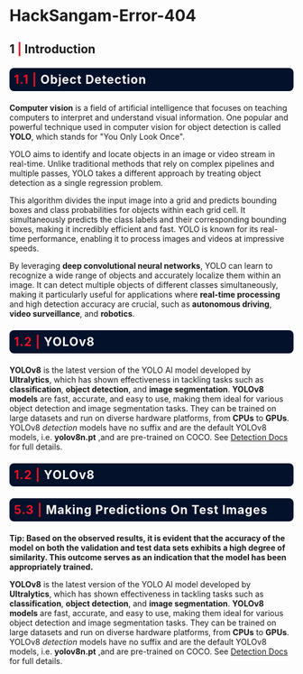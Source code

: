 # HackSangam-Error-404
## <b>1 <span style='color:#e61227'>|</span> Introduction</b> 

<div style="color:white;display:fill;border-radius:8px;
            background-color:#03112A;font-size:150%;
            letter-spacing:1.0px;background-image: url(https://i.imgur.com/GVd0La1.png)">
    <p style="padding: 8px;color:white;"><b><b><span style='color:#e61227''>1.1 |</span></b> Object Detection </b></p>
</div>

**Computer vision** is a field of artificial intelligence that focuses on teaching computers to interpret and understand visual information. One popular and powerful technique used in computer vision for object detection is called **YOLO**, which stands for "You Only Look Once".

YOLO aims to identify and locate objects in an image or video stream in real-time. Unlike traditional methods that rely on complex pipelines and multiple passes, YOLO takes a different approach by treating object detection as a single regression problem.

This algorithm divides the input image into a grid and predicts bounding boxes and class probabilities for objects within each grid cell. It simultaneously predicts the class labels and their corresponding bounding boxes, making it incredibly efficient and fast. YOLO is known for its real-time performance, enabling it to process images and videos at impressive speeds.

By leveraging **deep convolutional neural networks**, YOLO can learn to recognize a wide range of objects and accurately localize them within an image. It can detect multiple objects of different classes simultaneously, making it particularly useful for applications where **real-time processing** and high detection accuracy are crucial, such as **autonomous driving**, **video surveillance**, and **robotics**.

<div style="color:white;display:fill;border-radius:8px;
            background-color:#03112A;font-size:150%;
            letter-spacing:1.0px;background-image: url(https://i.imgur.com/GVd0La1.png)">
    <p style="padding: 8px;color:white;"><b><b><span style='color:#e61227''>1.2 |</span></b> YOLOv8 </b></p>
</div>

**YOLOv8** is the latest version of the YOLO AI model developed by **Ultralytics**, which has shown effectiveness in tackling tasks such as **classification**, **object detection**, and **image segmentation**. **YOLOv8 models** are fast, accurate, and easy to use, making them ideal for various object detection and image segmentation tasks. They can be trained on large datasets and run on diverse hardware platforms, from **CPUs** to **GPUs**.
YOLOv8 _detection_ models have no suffix and are the default YOLOv8 models, i.e. **yolov8n.pt** ,and are pre-trained on COCO. See [Detection Docs ](https://docs.ultralytics.com/tasks/detect/) for full details.

<div style="color:white;display:fill;border-radius:8px;
            background-color:#03112A;font-size:150%;
            letter-spacing:1.0px;background-image: url(https://i.imgur.com/GVd0La1.png)">
    <p style="padding: 8px;color:white;"><b><b><span style='color:#e61227''>1.2 |</span></b> YOLOv8 </b></p>
</div>

<div style="color:white;display:fill;border-radius:8px;
            background-color:#03112A;font-size:150%;
            letter-spacing:1.0px;background-image: url(https://i.imgur.com/GVd0La1.png)">
    <p style="padding: 8px;color:white;"><b><b><span style='color:#e61227''>5.3 |</span></b> Making Predictions On Test Images </b></p>
</div>

**Tip: Based on the observed results, it is evident that the accuracy of the model on both the validation and test data sets exhibits a high degree of similarity. This outcome serves as an indication that the model has been appropriately trained.**

**YOLOv8** is the latest version of the YOLO AI model developed by **Ultralytics**, which has shown effectiveness in tackling tasks such as **classification**, **object detection**, and **image segmentation**. **YOLOv8 models** are fast, accurate, and easy to use, making them ideal for various object detection and image segmentation tasks. They can be trained on large datasets and run on diverse hardware platforms, from **CPUs** to **GPUs**.
YOLOv8 _detection_ models have no suffix and are the default YOLOv8 models, i.e. **yolov8n.pt** ,and are pre-trained on COCO. See [Detection Docs ](https://docs.ultralytics.com/tasks/detect/) for full details.
